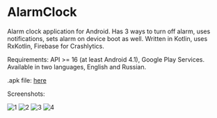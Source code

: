 # AlarmClock

Alarm clock application for Android. Has 3 ways to turn off alarm, uses notifications, sets alarm on device boot as well. Written in Kotlin, uses RxKotlin, Firebase for Crashlytics.

Requirements: API >= 16 (at least Android 4.1), Google Play Services. Available in two languages, English and Russian.

.apk file: [here](alarmclock.apk)

Screenshots:

![1](https://user-images.githubusercontent.com/10238236/47715785-a05aa180-dc62-11e8-89bf-cbc27c8e881b.png)
![2](https://user-images.githubusercontent.com/10238236/47715825-b8cabc00-dc62-11e8-81c8-be07e076b878.png)
![3](https://user-images.githubusercontent.com/10238236/47715917-021b0b80-dc63-11e8-9d43-c4fe6acbc01f.png)
![4](https://user-images.githubusercontent.com/10238236/47716022-3e4e6c00-dc63-11e8-9a2c-da67aebe78c8.png)
